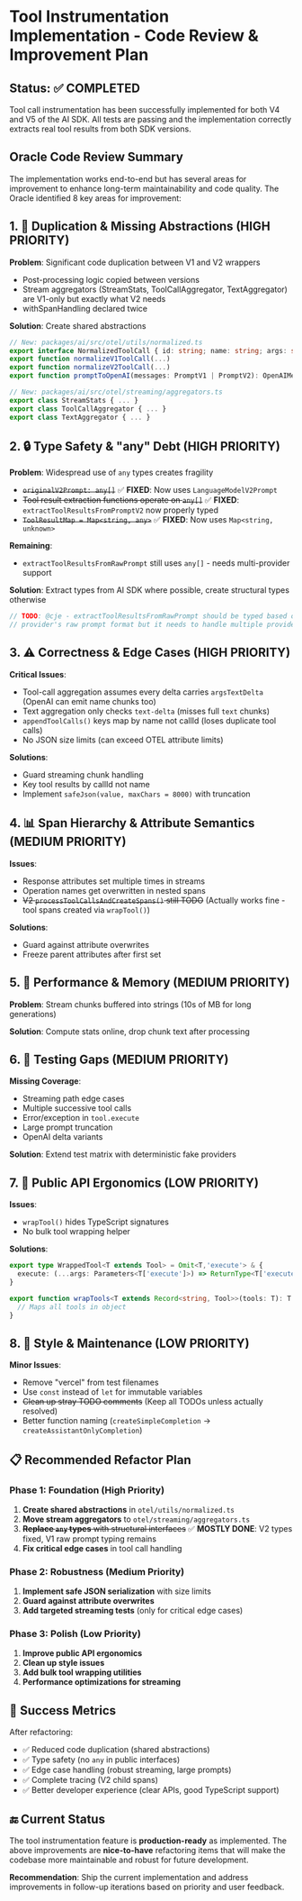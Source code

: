 # Tool Instrumentation Implementation - Code Review & Improvement Plan

## Status: ✅ COMPLETED 
Tool call instrumentation has been successfully implemented for both V4 and V5 of the AI SDK. All tests are passing and the implementation correctly extracts real tool results from both SDK versions.

## Oracle Code Review Summary

The implementation works end-to-end but has several areas for improvement to enhance long-term maintainability and code quality. The Oracle identified 8 key areas for improvement:

## 1. 🔄 Duplication & Missing Abstractions (HIGH PRIORITY)

**Problem**: Significant code duplication between V1 and V2 wrappers
- Post-processing logic copied between versions
- Stream aggregators (StreamStats, ToolCallAggregator, TextAggregator) are V1-only but exactly what V2 needs
- withSpanHandling declared twice

**Solution**: Create shared abstractions
```typescript
// New: packages/ai/src/otel/utils/normalized.ts
export interface NormalizedToolCall { id: string; name: string; args: string }
export function normalizeV1ToolCall(...)
export function normalizeV2ToolCall(...)
export function promptToOpenAI(messages: PromptV1 | PromptV2): OpenAIMessage[]

// New: packages/ai/src/otel/streaming/aggregators.ts
export class StreamStats { ... }
export class ToolCallAggregator { ... }
export class TextAggregator { ... }
```

## 2. 🔒 Type Safety & "any" Debt (HIGH PRIORITY)

**Problem**: Widespread use of `any` types creates fragility
- ~~`originalV2Prompt: any[]`~~ ✅ **FIXED**: Now uses `LanguageModelV2Prompt`
- ~~Tool result extraction functions operate on `any[]`~~ ✅ **FIXED**: `extractToolResultsFromPromptV2` now properly typed
- ~~`ToolResultMap = Map<string, any>`~~ ✅ **FIXED**: Now uses `Map<string, unknown>`

**Remaining**: 
- `extractToolResultsFromRawPrompt` still uses `any[]` - needs multi-provider support

**Solution**: Extract types from AI SDK where possible, create structural types otherwise
```typescript
// TODO: @cje - extractToolResultsFromRawPrompt should be typed based on the specific 
// provider's raw prompt format but it needs to handle multiple providers (Google AI, OpenAI, etc.)
```

## 3. ⚠️ Correctness & Edge Cases (HIGH PRIORITY)

**Critical Issues**:
- Tool-call aggregation assumes every delta carries `argsTextDelta` (OpenAI can emit name chunks too)
- Text aggregation only checks `text-delta` (misses full `text` chunks)
- `appendToolCalls()` keys map by name not callId (loses duplicate tool calls)
- No JSON size limits (can exceed OTEL attribute limits)

**Solutions**:
- Guard streaming chunk handling
- Key tool results by callId not name
- Implement `safeJson(value, maxChars = 8000)` with truncation

## 4. 📊 Span Hierarchy & Attribute Semantics (MEDIUM PRIORITY)

**Issues**:
- Response attributes set multiple times in streams
- Operation names get overwritten in nested spans
- ~~V2 `processToolCallsAndCreateSpans()` still TODO~~ (Actually works fine - tool spans created via `wrapTool()`)

**Solutions**:
- Guard against attribute overwrites
- Freeze parent attributes after first set

## 5. 🚀 Performance & Memory (MEDIUM PRIORITY)

**Problem**: Stream chunks buffered into strings (10s of MB for long generations)

**Solution**: Compute stats online, drop chunk text after processing

## 6. 🧪 Testing Gaps (MEDIUM PRIORITY)

**Missing Coverage**:
- Streaming path edge cases
- Multiple successive tool calls
- Error/exception in `tool.execute`
- Large prompt truncation
- OpenAI delta variants

**Solution**: Extend test matrix with deterministic fake providers

## 7. 👥 Public API Ergonomics (LOW PRIORITY)

**Issues**:
- `wrapTool()` hides TypeScript signatures
- No bulk tool wrapping helper

**Solutions**:
```typescript
export type WrappedTool<T extends Tool> = Omit<T,'execute'> & {
  execute: (...args: Parameters<T['execute']>) => ReturnType<T['execute']>
}

export function wrapTools<T extends Record<string, Tool>>(tools: T): T {
  // Maps all tools in object
}
```

## 8. 🎨 Style & Maintenance (LOW PRIORITY)

**Minor Issues**:
- Remove "vercel" from test filenames
- Use `const` instead of `let` for immutable variables
- ~~Clean up stray TODO comments~~ (Keep all TODOs unless actually resolved)
- Better function naming (`createSimpleCompletion` → `createAssistantOnlyCompletion`)

## 📋 Recommended Refactor Plan

### Phase 1: Foundation (High Priority)
1. **Create shared abstractions** in `otel/utils/normalized.ts`
2. **Move stream aggregators** to `otel/streaming/aggregators.ts`
3. ~~**Replace `any` types** with structural interfaces~~ ✅ **MOSTLY DONE**: V2 types fixed, V1 raw prompt typing remains
4. **Fix critical edge cases** in tool call handling

### Phase 2: Robustness (Medium Priority)
1. **Implement safe JSON serialization** with size limits
2. **Guard against attribute overwrites**
3. **Add targeted streaming tests** (only for critical edge cases)

### Phase 3: Polish (Low Priority)
1. **Improve public API ergonomics**
2. **Clean up style issues**
3. **Add bulk tool wrapping utilities**
4. **Performance optimizations for streaming**

## 🎯 Success Metrics

After refactoring:
- ✅ Reduced code duplication (shared abstractions)
- ✅ Type safety (no `any` in public interfaces)
- ✅ Edge case handling (robust streaming, large prompts)
- ✅ Complete tracing (V2 child spans)
- ✅ Better developer experience (clear APIs, good TypeScript support)

## 🔚 Current Status

The tool instrumentation feature is **production-ready** as implemented. The above improvements are **nice-to-have** refactoring items that will make the codebase more maintainable and robust for future development.

**Recommendation**: Ship the current implementation and address improvements in follow-up iterations based on priority and user feedback.
